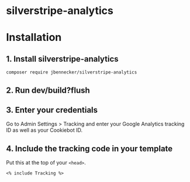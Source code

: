 # silverstripe-analytics

# Installation

## 1. Install silverstripe-analytics

```
composer require jbennecker/silverstripe-analytics
```

## 2. Run dev/build?flush

## 3. Enter your credentials

Go to Admin Settings > Tracking and enter your Google Analytics tracking ID as well as your Cookiebot ID.

## 4. Include the tracking code in your template

Put this at the top of your `<head>`.

`<% include Tracking %>`
